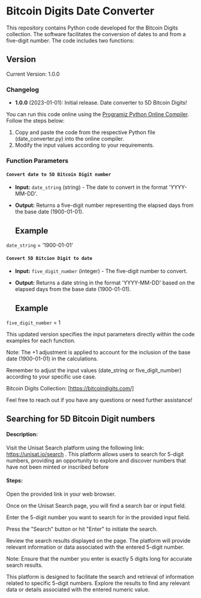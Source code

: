 
 # Bitcoin Digits Date Converter
This repository contains Python code developed for the Bitcoin Digits collection. The software facilitates the conversion of dates to and from a five-digit number. The code includes two functions:

## Version

Current Version: 1.0.0

### Changelog

- **1.0.0** (2023-01-01): Initial release.
Date converter to 5D Bitcoin Digits!


You can run this code online using the [Programiz Python Online Compiler](https://www.programiz.com/python-programming/online-compiler/). Follow the steps below:

1. Copy and paste the code from the respective Python file (date_converter.py) into the online compiler.
2. Modify the input values according to your requirements.

### Function Parameters

#### `Convert date to 5D Bitcoin Digit number`

- **Input:** `date_string` (string) - The date to convert in the format 'YYYY-MM-DD'.
- **Output:** Returns a five-digit number representing the elapsed days from the base date (1900-01-01).

  ## Example
`date_string` = '1900-01-01'

#### `Convert 5D Bitcion Digit to date`

- **Input:** `five_digit_number` (integer) - The five-digit number to convert.
- **Output:** Returns a date string in the format 'YYYY-MM-DD' based on the elapsed days from the base date (1900-01-01).

  ## Example
`five_digit_number` = 1 


This updated version specifies the input parameters directly within the code examples for each function.

Note: The +1 adjustment is applied to account for the inclusion of the base date (1900-01-01) in the calculations.

Remember to adjust the input values (date_string or five_digit_number) according to your specific use case.

Bitcoin Digits Collection: [https://bitcoindigits.com/]

Feel free to reach out if you have any questions or need further assistance!

## Searching for 5D Bitcoin Digit numbers

#### Description:

Visit the Unisat Search platform using the following link: https://unisat.io/search . This platform allows users to search for 5-digit numbers, providing an opportunity to explore and discover numbers that have not been minted or inscribed before

#### Steps:

Open the provided link in your web browser.

Once on the Unisat Search page, you will find a search bar or input field.

Enter the 5-digit number you want to search for in the provided input field.

Press the "Search" button or hit "Enter" to initiate the search.

Review the search results displayed on the page. The platform will provide relevant information or data associated with the entered 5-digit number.

Note: Ensure that the number you enter is exactly 5 digits long for accurate search results.

This platform is designed to facilitate the search and retrieval of information related to specific 5-digit numbers. Explore the results to find any relevant data or details associated with the entered numeric value.
